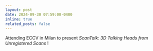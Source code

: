 ```yaml
---
layout: post
date: 2024-09-30 07:59:00-0400
inline: true
related_posts: false
---
```


Attending ECCV in Milan to present _ScanTalk: 3D Talking Heads from Unregistered Scans_ !
